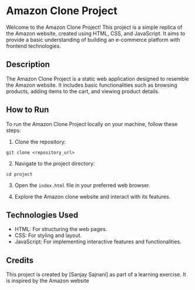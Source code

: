 
# Amazon Clone Project

Welcome to the Amazon Clone Project! This project is a simple replica of the Amazon website, created using HTML, CSS, and JavaScript. It aims to provide a basic understanding of building an e-commerce platform with frontend technologies.

## Description

The Amazon Clone Project is a static web application designed to resemble the Amazon website. It includes basic functionalities such as browsing products, adding items to the cart, and viewing product details.

## How to Run

To run the Amazon Clone Project locally on your machine, follow these steps:

1. Clone the repository:

```
git clone <repository_url>
```

2. Navigate to the project directory:

```
cd project
```

3. Open the `index.html` file in your preferred web browser.

4. Explore the Amazon clone website and interact with its features.

## Technologies Used

- HTML: For structuring the web pages.
- CSS: For styling and layout.
- JavaScript: For implementing interactive features and functionalities.

## Credits

This project is created by [Sanjay Sajnani] as part of a learning exercise. It is inspired by the Amazon website
